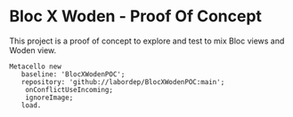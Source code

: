 # Bloc X Woden - Proof Of Concept

This project is a proof of concept to explore and test to mix Bloc views and Woden view.

```smalltalk
Metacello new
   baseline: 'BlocXWodenPOC';
   repository: 'github://labordep/BlocXWodenPOC:main';
	onConflictUseIncoming;
	ignoreImage;
   load.
```
